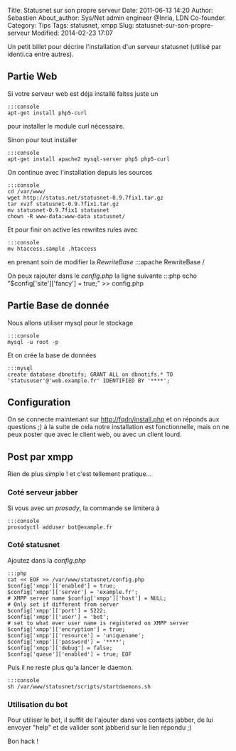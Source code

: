 Title: Statusnet sur son propre serveur
Date: 2011-06-13 14:20
Author: Sebastien
About_author: Sys/Net admin engineer @Inria, LDN Co-founder.
Category: Tips
Tags: statusnet, xmpp
Slug: statusnet-sur-son-propre-serveur
Modified: 2014-02-23 17:07

Un petit billet pour décrire l'installation d'un serveur statusnet (utilisé par identi.ca entre autres).

## Partie Web

Si votre serveur web est déja installé faites juste un

    :::console
    apt-get install php5-curl

pour installer le module curl nécessaire.

Sinon pour tout installer

    :::console
    apt-get install apache2 mysql-server php5 php5-curl

On continue avec l'installation depuis les sources

    :::console
    cd /var/www/
    wget http://status.net/statusnet-0.9.7fix1.tar.gz
    tar xvzf statusnet-0.9.7fix1.tar.gz
    mv statusnet-0.9.7fix1 statusnet
    chown -R www-data:www-data statusnet/

Et pour finir on active les rewrites rules avec

    :::console
    mv htaccess.sample .htaccess

en prenant soin de modifier la *RewriteBase*
    :::apache
    RewriteBase /

On peux rajouter dans le *config.php* la ligne suivante
    :::php
    echo "$config['site']['fancy'] = true;" >> config.php

## Partie Base de donnée

Nous allons utiliser mysql pour le stockage

    :::console
    mysql -u root -p

Et on crée la base de données

    :::mysql
    create database dbnotifs; GRANT ALL on dbnotifs.* TO 'statususer'@'web.example.fr' IDENTIFIED BY '****';

## Configuration

On se connecte maintenant sur [http://fqdn/install.php](http://fqdn/install.php) et on réponds aux questions ;) à la suite de cela notre installation est fonctionnelle, mais on ne peux poster que avec le client web, ou avec un client lourd.

## Post par xmpp

Rien de plus simple ! et c'est tellement pratique...

### Coté serveur jabber

Si vous avec un *prosody*, la commande se limitera à

    :::console
    prosodyctl adduser bot@example.fr


### Coté statusnet

Ajoutez dans la *config.php*

    :::php
    cat << EOF >> /var/www/statusnet/config.php
    $config['xmpp']['enabled'] = true;
    $config['xmpp']['server'] = 'example.fr';
    # XMPP server name $config['xmpp']['host'] = NULL;
    # Only set if different from server
    $config['xmpp']['port'] = 5222;
    $config['xmpp']['user'] = 'bot';
    # set to what ever user name is registered on XMPP server
    $config['xmpp']['encryption'] = true;
    $config['xmpp']['resource'] = 'uniquename';
    $config['xmpp']['password'] = '****';
    $config['xmpp']['debug'] = false;
    $config['queue']['enabled'] = true; EOF

Puis il ne reste plus qu'a lancer le daemon.

    :::console
    sh /var/www/statusnet/scripts/startdaemons.sh

### Utilisation du bot

Pour utiliser le bot, il suffit de l'ajouter dans vos contacts jabber, de lui envoyer "help" et de valider sont jabberid sur le lien répondu ;)

Bon hack !
